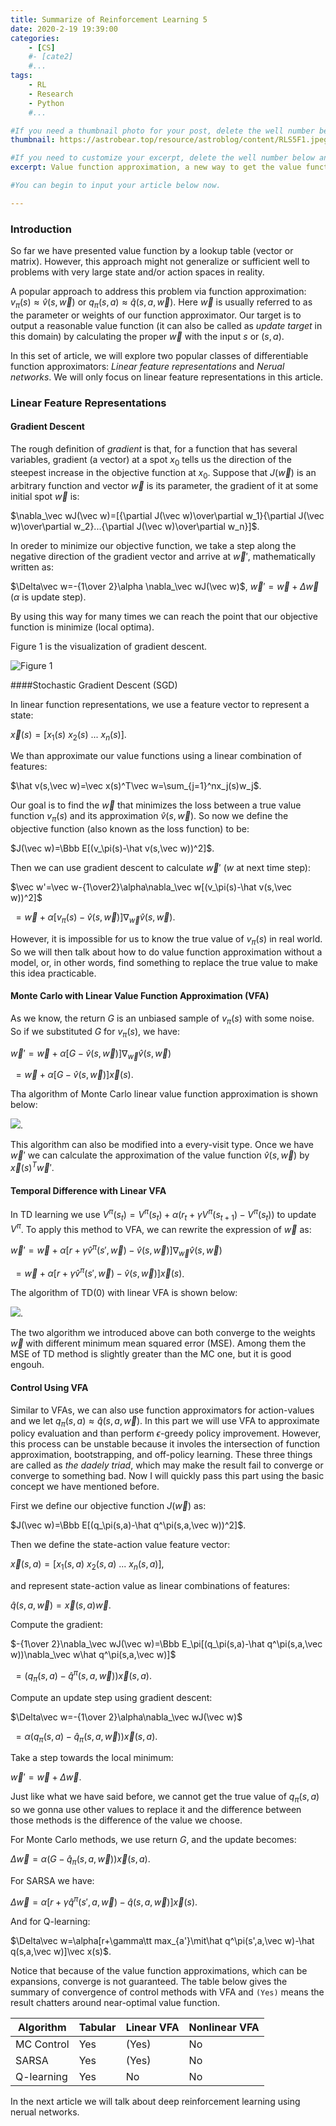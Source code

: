 ```yaml
---
title: Summarize of Reinforcement Learning 5
date: 2020-2-19 19:39:00
categories: 
	- [CS]
	#- [cate2]
	#...
tags: 
	- RL
	- Research
	- Python
	#...

#If you need a thumbnail photo for your post, delete the well number below and finish the directory.
thumbnail: https://astrobear.top/resource/astroblog/content/RLS5F1.jpeg

#If you need to customize your excerpt, delete the well number below and input something. You can also input <!-- more --> in your article to divide the excerpt and other contents.
excerpt: Value function approximation, a new way to get the value function. 

#You can begin to input your article below now.

---
```


### Introduction

So far we have presented value function by a lookup table (vector or matrix). However, this approach might not generalize or sufficient well to problems with very large state and/or action spaces in reality. 

A popular approach to address this problem via function approximation: $v_\pi(s)\approx \hat v(s,\vec w)$ or $q_\pi(s,a)\approx\hat q(s,a,\vec w)$. Here $\vec w$ is usually referred to as the parameter or weights of our function approximator. Our target is to output a reasonable value function (it can also be called as *update target* in this domain) by calculating the proper $\vec w$ with the input $s$ or $(s,a)$.

In this set of article, we will explore two popular classes of differentiable function approximators: *Linear feature representations* and *Nerual networks*. We will only focus on linear feature representations in this article. 

### Linear Feature Representations

#### Gradient Descent

The rough definition of *gradient* is that, for a function that has several variables, gradient (a vector) at a spot $x_0$ tells us the direction of the steepest increase in the objective function at $x_0$. Suppose that $J(\vec w)$ is an arbitrary function and vector $\vec w$ is its parameter, the gradient of it at some initial spot $\vec w$ is: 

$\nabla_\vec wJ(\vec w)=[{\partial J(\vec w)\over\partial w_1}{\partial J(\vec w)\over\partial w_2}...{\partial J(\vec w)\over\partial w_n}]$. 

In oreder to minimize our objective function, we take a step along the negative direction of the gradient vector and arrive at $\vec w'$, mathematically written as: 

$\Delta\vec w=-{1\over 2}\alpha \nabla_\vec wJ(\vec w)$, $\vec w'=\vec w+\Delta \vec w$ ($\alpha$ is update step). 

By using this way for many times we can reach the point that our objective function is minimize (local optima). 

Figure 1 is the visualization of gradient descent. 

![Figure 1](https://astrobear.top/resource/astroblog/content/RLS5F1.jpeg)

####Stochastic Gradient Descent (SGD)

In linear function representations, we use a feature vector to represent a state: 

$\vec x(s)=[x_1(s)\ x_2(s)\ ...\ x_n(s)]$. 

We than approximate our value functions using a linear combination of features: 

$\hat v(s,\vec w)=\vec x(s)^T\vec w=\sum_{j=1}^nx_j(s)w_j$. 

Our goal is to find the $\vec w$ that minimizes the loss between a true value function $v_\pi(s)$ and its approximation $\hat v(s,\vec w)$. So now we define the objective function (also known as the loss function) to be: 

$J(\vec w)=\Bbb E[(v_\pi(s)-\hat v(s,\vec w))^2]$. 

Then we can use gradient descent to calculate $\vec w'$ ($w$ at next time step): 

$\vec w'=\vec w-{1\over2}\alpha\nabla_\vec w[(v_\pi(s)-\hat v(s,\vec w))^2]$

​    $=\vec w+\alpha[v_\pi(s)-\hat v(s,\vec w)]\nabla_\vec w\hat v(s,\vec w)$. 

However, it is impossible for us to know the true value of $v_\pi(s)$ in real world. So we will then talk about how to do value function approximation without a model, or, in other words, find something to replace the true value to make this idea practicable. 

#### Monte Carlo with Linear Value Function Approximation (VFA)

As we know, the return $G$ is an unbiased sample of $v_\pi(s)$ with some noise. So if we substituted $G$ for $v_\pi(s)$, we have: 

$\vec w'=\vec w+\alpha[G-\hat v(s,\vec w)]\nabla_\vec w\hat v(s,\vec w)$ 

​    $=\vec w+\alpha[G-\hat v(s,\vec w)]\vec x(s)$. 

Tha algorithm of Monte Carlo linear value function approximation is shown below: 

![](https://astrobear.top/resource/astroblog/content/RLS5F2.jpeg). 

This algorithm can also be modified into a every-visit type. Once we have $\vec w'$ we can calculate the approximation of the value function $\hat v(s,\vec w)$ by $\vec x(s)^T\vec w'$. 

#### Temporal Difference with Linear VFA

In TD learning we use $V^\pi(s_t)=V^\pi(s_t)+\alpha(r_t+\gamma V^\pi(s_{t+1})-V^\pi(s_t))$ to update $V^\pi$. To apply this method to VFA, we can rewrite the expression of $\vec w$ as: 

$\vec w'=\vec w+\alpha[r+\gamma \hat v^\pi(s',\vec w)-\hat v(s,\vec w)]\nabla_\vec w\hat v(s,\vec w)$ 

​    $=\vec w+\alpha[r+\gamma \hat v^\pi(s',\vec w)-\hat v(s,\vec w)]\vec x(s)$. 

The algorithm of TD(0) with linear VFA is shown below: 

![](https://astrobear.top/resource/astroblog/content/RLS5F3.png).

The two algorithm we introduced above can both converge to the weights $\vec w$ with different minimum mean squared error (MSE). Among them the MSE of TD method is slightly greater than the MC one, but it is good engouh. 

#### Control Using VFA

Similar to VFAs, we can also use function approximators for action-values and we let $q_\pi(s,a)\approx\hat q(s,a,\vec w)$. In this part we will use VFA to approximate policy evaluation and than perform $\epsilon$-greedy policy improvement. However, this process can be unstable because it involes the intersection of function approximation, bootstrapping, and off-policy learning. These three things are called as *the dadely triad*, which may make the result fail to converge or converge to something bad. Now I will quickly pass this part using the basic concept we have mentioned before. 

First we define our objective function $J(\vec w)$ as: 

$J(\vec w)=\Bbb E[(q_\pi(s,a)-\hat q^\pi(s,a,\vec w))^2]$. 

Then we define the state-action value feature vector: 

$\vec x(s,a)=[x_1(s,a)\ x_2(s,a)\ ...\ x_n(s,a)]$, 

and represent state-action value as linear combinations of features: 

$\hat q(s,a,\vec w)=\vec x(s,a)\vec w$. 

Compute the gradient: 

$-{1\over 2}\nabla_\vec wJ(\vec w)=\Bbb E_\pi[(q_\pi(s,a)-\hat q^\pi(s,a,\vec w))\nabla_\vec w\hat q^\pi(s,a,\vec w)]$

​                      $=(q_\pi(s,a)-\hat q^\pi(s,a,\vec w))\vec x(s,a)$. 

Compute an update step using gradient descent:

$\Delta\vec w=-{1\over 2}\alpha\nabla_\vec wJ(\vec w)$

​       $=\alpha(q_\pi(s,a)-\hat q_\pi(s,a,\vec w))\vec x(s,a)$. 

Take a step towards the local minimum: 

$\vec w'=\vec w+ \Delta\vec w$.  

Just like what we have said before, we cannot get the true value of $q_\pi(s,a)$ so we gonna use other values to replace it and the difference between those methods is the difference of the value we choose. 

For Monte Carlo methods, we use return $G$, and the update becomes: 

$\Delta\vec w=\alpha(G-\hat q_\pi(s,a,\vec w))\vec x(s,a)$. 

For SARSA we have: 

$\Delta\vec w=\alpha[r+\gamma \hat q^\pi(s',a,\vec w)-\hat q(s,a,\vec w)]\vec x(s)$. 

And for Q-learning: 

$\Delta\vec w=\alpha[r+\gamma\tt max_{a'}\mit\hat q^\pi(s',a,\vec w)-\hat q(s,a,\vec w)]\vec x(s)$. 

Notice that because of the value function approximations, which can be expansions, converge is not guaranteed. The table below gives the summary of convergence of control methods with VFA and `(Yes)` means the result chatters around near-optimal value function.

| Algorithm  | Tabular | Linear VFA | Nonlinear VFA |
| ---------- | ------- | ---------- | ------------- |
| MC Control | Yes     | (Yes)      | No            |
| SARSA      | Yes     | (Yes)      | No            |
| Q-learning | Yes     | No         | No            |

In the next article we will talk about deep reinforcement learning using nerual networks. 